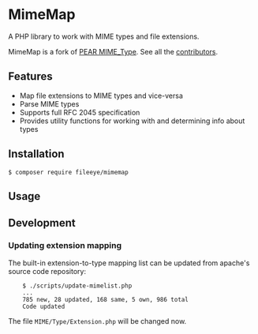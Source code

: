 # MimeMap
A PHP library to work with MIME types and file extensions.

MimeMap is a fork of [PEAR MIME_Type](https://github.com/pear/MIME_Type). See all
the [contributors](https://github.com/pear/MIME_Type/graphs/contributors).


## Features

- Map file extensions to MIME types and vice-versa
- Parse MIME types
- Supports full RFC 2045 specification
- Provides utility functions for working with and determining info about types


## Installation

```
$ composer require fileeye/mimemap
```


## Usage


## Development


### Updating extension mapping

The built-in extension-to-type mapping list can be updated from apache's source
code repository:

```
    $ ./scripts/update-mimelist.php
    ...
    785 new, 28 updated, 168 same, 5 own, 986 total
    Code updated
```

The file ```MIME/Type/Extension.php``` will be changed now.
